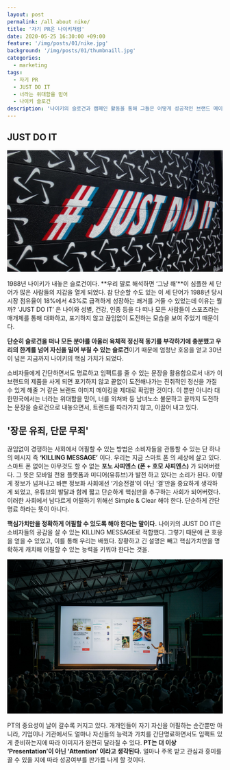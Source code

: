 ```yaml
---
layout: post
permalink: /all about nike/
title: '자기 PR은 나이키처럼'
date: 2020-05-25 16:30:00 +09:00
feature: '/img/posts/01/nike.jpg'
background: '/img/posts/01/thumbnaill.jpg'
categories:
  - marketing
tags:
  - 자기 PR
  - JUST DO IT
  - 너라는 위대함을 믿어
  - 나이키 슬로건
description: '나이키의 슬로건과 캠페인 활동을 통해 그들은 어떻게 성공적인 브랜드 메이킹을 할 수 있었을까?'
---
```


## JUST DO IT

![그림 1](/img/posts/01/justdoit.jpg)

1988년 나이키가 내놓은 슬로건이다. **우리 말로 해석하면 ‘그냥 해’**이 심플한 세 단어가 많은 사람들의 지갑을 열게 되었다. 참 단순할 수도 있는 이 세 단어가 1988년 당시 시장 점유율이 18%에서 43%로 급격하게 성장하는 쾌거를 거둘 수 있었는데 이유는 뭘까? ‘JUST DO IT’ 은 나이와 성별, 건강, 인종 등을 다 떠나 모든 사람들이 스포츠라는 매개체를 통해 대화하고, 포기하지 않고 끊임없이 도전하는 모습을 보여 주었기 때문이다.



**단순히 슬로건을 떠나 모든 분야를 아울러 육체적 정신적 동기를 부각하기에 충분했고 우리의 한계를 넘어 자신을 밀어 부칠 수 있는 슬로건**이기 때문에 엄청난 호응을 얻고 30년이 넘은 지금까지 나이키의 핵심 가치가 되었다.



소비자들에게 간단하면서도 명료하고 임팩트를 줄 수 있는 문장을 활용함으로서 내가 이 브랜드의 제품을 사게 되면 포기하지 않고 끝없이 도전해나가는 진취적인 정신을 가질 수 있게 해줄 거 같은 브랜드 이미지 메이킹을 제대로 확립한 것이다. 이 뿐만 아니라 대한민국에서는 너라는 위대함을 믿어, 너를 외쳐봐 등 남녀노소 불문하고 끝까지 도전하는 문장을 슬로건으로 내놓으면서, 트렌드를 따라가지 않고, 이끌어 내고 있다.





## '장문 유죄, 단문 무죄'

끊임없이 경쟁하는 사회에서 어필할 수 있는 방법은 소비자들을 관통할 수 있는 단 하나의 메시지 즉 **‘KILLING MESSAGE’** 이다. 우리는 지금 스마트 폰 의 세상에 살고 있다. 스마트 폰 없이는 아무것도 할 수 없는 **포노 사피엔스 (폰 + 호모 사피엔스)** 가 되어버렸다. 그 뜻은 모바일 전용 플랫폼과 미디어(유튜브)가 발전 하고 있다는 소리가 된다. 이렇게 정보가 넘쳐나고 바쁜 정보화 사회에선 ‘기승전결’이 아닌 ‘결’만을 중요하게 생각하게 되었고, 유튜브의 발달과 함께 짧고 단순하게 핵심만을 추구하는 사회가 되어버렸다. 이러한 사회에서 남다르게 어필하기 위해선 Simple & Clear 해야 한다. 단순하게 간단명료 하라는 뜻이 아니다.

**핵심가치만을 정확하게 어필할 수 있도록 해야 한다는 말이다.** 나이키의 JUST DO IT은 소비자들의 공감을 살 수 있는 KILLING MESSAGE로 적합했다. 그렇기 때문에 큰 호응을 얻을 수 있었고, 이를 통해 우리는 배웠다. 장황하고 긴 설명은 빼고 핵심가치만을 명확하게 캐치해 어필할 수 있는 능력을 키워야 한다는 것을.





![그림 1](/img/posts/01/mypr.jpg)



PT의 중요성이 날이 갈수록 커지고 있다. 개개인들이 자기 자신을 어필하는 순간뿐만 아니라, 기업이나 기관에서도 얼마나 자신들의 능력과 가치를 간단명료하면서도 임팩트 있게 준비하는지에 따라 이미지가 완전히 달라질 수 있다. **PT는 더 이상 ‘Presentation’이 아닌 ‘Attention’ 이라고 생각된다.** 얼마나 주목 받고 관심과 흥미를 끌 수 있을 지에 따라 성공여부를 판가름 나게 할 것이다.

